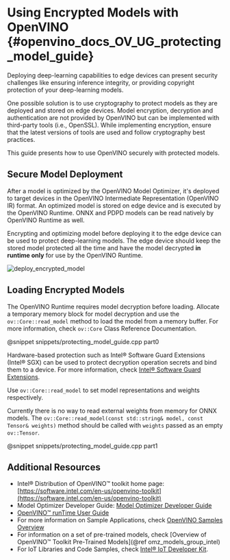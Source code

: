 # Using Encrypted Models with OpenVINO  {#openvino_docs_OV_UG_protecting_model_guide}

Deploying deep-learning capabilities to edge devices can present security
challenges like ensuring inference integrity, or providing copyright
protection of your deep-learning models.

One possible solution is to use cryptography to protect models as they are
deployed and stored on edge devices. Model encryption, decryption and
authentication are not provided by OpenVINO but can be implemented with
third-party tools (i.e., OpenSSL). While implementing encryption, ensure that 
the latest versions of tools are used and follow cryptography best practices.

This guide presents how to use OpenVINO securely with protected models.

## Secure Model Deployment

After a model is optimized by the OpenVINO Model Optimizer, it's deployed
to target devices in the OpenVINO Intermediate Representation (OpenVINO IR) format. An optimized
model is stored on edge device and is executed by the OpenVINO Runtime. 
ONNX and PDPD models can be read natively by OpenVINO Runtime as well.

Encrypting and optimizing model before deploying it to the edge device can be
used to protect deep-learning models. The edge device should keep the stored model
protected all the time and have the model decrypted **in runtime only** for use
by the OpenVINO Runtime.

![deploy_encrypted_model](img/deploy_encrypted_model.png)

## Loading Encrypted Models

The OpenVINO Runtime requires model decryption before loading. Allocate
a temporary memory block for model decryption and use the 
`ov::Core::read_model` method to load the model from a memory buffer.
For more information, check `ov::Core` Class Reference Documentation.

@snippet snippets/protecting_model_guide.cpp part0

Hardware-based protection such as Intel&reg; Software Guard Extensions
(Intel&reg; SGX) can be used to protect decryption operation secrets and
bind them to a device. For more information, check [Intel&reg; Software Guard
Extensions](https://software.intel.com/en-us/sgx).

Use `ov::Core::read_model` to set model representations and
weights respectively.

Currently there is no way to read external weights from memory for ONNX models.
The `ov::Core::read_model(const std::string& model, const Tensor& weights)` method
should be called with `weights` passed as an empty `ov::Tensor`.

@snippet snippets/protecting_model_guide.cpp part1

## Additional Resources

- Intel® Distribution of OpenVINO™ toolkit home page: [https://software.intel.com/en-us/openvino-toolkit](https://software.intel.com/en-us/openvino-toolkit)
- Model Optimizer Developer Guide: [Model Optimizer Developer Guide](../MO_DG/Deep_Learning_Model_Optimizer_DevGuide.md)
- [OpenVINO™ runTime User Guide](openvino_intro.md)
- For more information on Sample Applications, check [OpenVINO Samples Overview](Samples_Overview.md)
- For information on a set of pre-trained models, check [Overview of OpenVINO™ Toolkit Pre-Trained Models](@ref omz_models_group_intel)
- For IoT Libraries and Code Samples, check [Intel® IoT Developer Kit](https://github.com/intel-iot-devkit).
